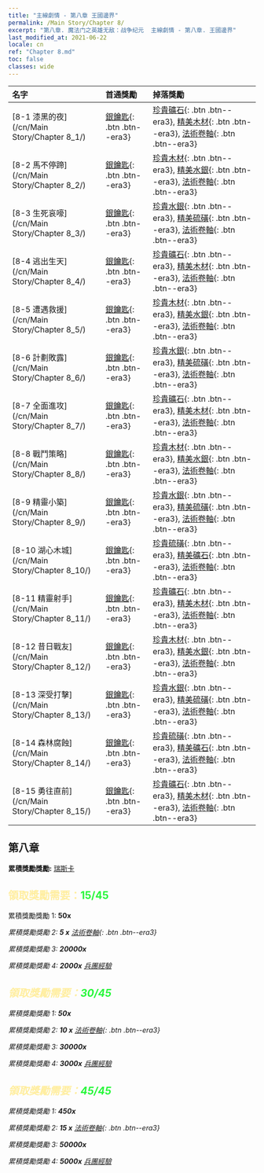 ```yaml
---
title: "主線劇情 - 第八章 王國邊界"
permalink: /Main Story/Chapter 8/
excerpt: "第八章. 魔法门之英雄无敌：战争纪元  主線劇情 - 第八章. 王國邊界"
last_modified_at: 2021-06-22
locale: cn
ref: "Chapter 8.md"
toc: false
classes: wide
---
```


  | 名字 |  首通獎勵 | 掉落獎勵 |
  |:------------|:------------|:------------| 
  | [8-1 漆黑的夜](/cn/Main Story/Chapter 8_1/) | [銀鑰匙](/cn/Items/con_693/){: .btn .btn--era3} | [珍貴礦石](/cn/Items/mat_26/){: .btn .btn--era3}, [精美木材](/cn/Items/mat_20/){: .btn .btn--era3}, [法術卷軸](/cn/Items/con_694/){: .btn .btn--era3} |
  | [8-2 馬不停蹄](/cn/Main Story/Chapter 8_2/) | [銀鑰匙](/cn/Items/con_693/){: .btn .btn--era3} | [珍貴木材](/cn/Items/mat_27/){: .btn .btn--era3}, [精美水銀](/cn/Items/mat_21/){: .btn .btn--era3}, [法術卷軸](/cn/Items/con_694/){: .btn .btn--era3} |
  | [8-3 生死哀嚎](/cn/Main Story/Chapter 8_3/) | [銀鑰匙](/cn/Items/con_693/){: .btn .btn--era3} | [珍貴水銀](/cn/Items/mat_28/){: .btn .btn--era3}, [精美硫磺](/cn/Items/mat_22/){: .btn .btn--era3}, [法術卷軸](/cn/Items/con_694/){: .btn .btn--era3} |
  | [8-4 逃出生天](/cn/Main Story/Chapter 8_4/) | [銀鑰匙](/cn/Items/con_693/){: .btn .btn--era3} | [珍貴礦石](/cn/Items/mat_26/){: .btn .btn--era3}, [精美木材](/cn/Items/mat_20/){: .btn .btn--era3}, [法術卷軸](/cn/Items/con_694/){: .btn .btn--era3} |
  | [8-5 遭遇救援](/cn/Main Story/Chapter 8_5/) | [銀鑰匙](/cn/Items/con_693/){: .btn .btn--era3} | [珍貴木材](/cn/Items/mat_27/){: .btn .btn--era3}, [精美水銀](/cn/Items/mat_21/){: .btn .btn--era3}, [法術卷軸](/cn/Items/con_694/){: .btn .btn--era3} |
  | [8-6 計劃敗露](/cn/Main Story/Chapter 8_6/) | [銀鑰匙](/cn/Items/con_693/){: .btn .btn--era3} | [珍貴水銀](/cn/Items/mat_28/){: .btn .btn--era3}, [精美硫磺](/cn/Items/mat_22/){: .btn .btn--era3}, [法術卷軸](/cn/Items/con_694/){: .btn .btn--era3} |
  | [8-7 全面進攻](/cn/Main Story/Chapter 8_7/) | [銀鑰匙](/cn/Items/con_693/){: .btn .btn--era3} | [珍貴礦石](/cn/Items/mat_26/){: .btn .btn--era3}, [精美木材](/cn/Items/mat_20/){: .btn .btn--era3}, [法術卷軸](/cn/Items/con_694/){: .btn .btn--era3} |
  | [8-8 戰鬥策略](/cn/Main Story/Chapter 8_8/) | [銀鑰匙](/cn/Items/con_693/){: .btn .btn--era3} | [珍貴木材](/cn/Items/mat_27/){: .btn .btn--era3}, [精美水銀](/cn/Items/mat_21/){: .btn .btn--era3}, [法術卷軸](/cn/Items/con_694/){: .btn .btn--era3} |
  | [8-9 精靈小築](/cn/Main Story/Chapter 8_9/) | [銀鑰匙](/cn/Items/con_693/){: .btn .btn--era3} | [珍貴水銀](/cn/Items/mat_28/){: .btn .btn--era3}, [精美硫磺](/cn/Items/mat_22/){: .btn .btn--era3}, [法術卷軸](/cn/Items/con_694/){: .btn .btn--era3} |
  | [8-10 湖心木城](/cn/Main Story/Chapter 8_10/) | [銀鑰匙](/cn/Items/con_693/){: .btn .btn--era3} | [珍貴硫磺](/cn/Items/mat_29/){: .btn .btn--era3}, [精美礦石](/cn/Items/mat_19/){: .btn .btn--era3}, [法術卷軸](/cn/Items/con_694/){: .btn .btn--era3} |
  | [8-11 精靈射手](/cn/Main Story/Chapter 8_11/) | [銀鑰匙](/cn/Items/con_693/){: .btn .btn--era3} | [珍貴礦石](/cn/Items/mat_26/){: .btn .btn--era3}, [精美木材](/cn/Items/mat_20/){: .btn .btn--era3}, [法術卷軸](/cn/Items/con_694/){: .btn .btn--era3} |
  | [8-12 昔日戰友](/cn/Main Story/Chapter 8_12/) | [銀鑰匙](/cn/Items/con_693/){: .btn .btn--era3} | [珍貴木材](/cn/Items/mat_27/){: .btn .btn--era3}, [精美水銀](/cn/Items/mat_21/){: .btn .btn--era3}, [法術卷軸](/cn/Items/con_694/){: .btn .btn--era3} |
  | [8-13 深受打擊](/cn/Main Story/Chapter 8_13/) | [銀鑰匙](/cn/Items/con_693/){: .btn .btn--era3} | [珍貴水銀](/cn/Items/mat_28/){: .btn .btn--era3}, [精美硫磺](/cn/Items/mat_22/){: .btn .btn--era3}, [法術卷軸](/cn/Items/con_694/){: .btn .btn--era3} |
  | [8-14 森林腐蝕](/cn/Main Story/Chapter 8_14/) | [銀鑰匙](/cn/Items/con_693/){: .btn .btn--era3} | [珍貴硫磺](/cn/Items/mat_29/){: .btn .btn--era3}, [精美礦石](/cn/Items/mat_19/){: .btn .btn--era3}, [法術卷軸](/cn/Items/con_694/){: .btn .btn--era3} |
  | [8-15 勇往直前](/cn/Main Story/Chapter 8_15/) | [銀鑰匙](/cn/Items/con_693/){: .btn .btn--era3} | [珍貴礦石](/cn/Items/mat_26/){: .btn .btn--era3}, [精美木材](/cn/Items/mat_20/){: .btn .btn--era3}, [法術卷軸](/cn/Items/con_694/){: .btn .btn--era3} |


##  第八章

 **累積獎勵獎勵:** [瑞斯卡](/cn/heroes/Rashka/)



## <span style="color: #ffeea0">   領取獎勵需要：</span><span style="color: #27f73a">15/45</span>

 累積獎勵獎勵 1:  **50x** <i class="fas fa-gem"/>

 累積獎勵獎勵 2: **5 x** [法術卷軸](/cn/Items/con_694/){: .btn .btn--era3}

 累積獎勵獎勵 3:  **20000x** <i class="fas fa-coins"/>

 累積獎勵獎勵 4:  **2000x** [兵團經驗](/cn/Items/con_902/)



## <span style="color: #ffeea0">   領取獎勵需要：</span><span style="color: #27f73a">30/45</span>

 累積獎勵獎勵 1:  **50x** <i class="fas fa-gem"/>

 累積獎勵獎勵 2: **10 x** [法術卷軸](/cn/Items/con_694/){: .btn .btn--era3}

 累積獎勵獎勵 3:  **30000x** <i class="fas fa-coins"/>

 累積獎勵獎勵 4:  **3000x** [兵團經驗](/cn/Items/con_902/)



## <span style="color: #ffeea0">   領取獎勵需要：</span><span style="color: #27f73a">45/45</span>

 累積獎勵獎勵 1:  **450x** <i class="fas fa-gem"/>

 累積獎勵獎勵 2: **15 x** [法術卷軸](/cn/Items/con_694/){: .btn .btn--era3}

 累積獎勵獎勵 3:  **50000x** <i class="fas fa-coins"/>

 累積獎勵獎勵 4:  **5000x** [兵團經驗](/cn/Items/con_902/)

